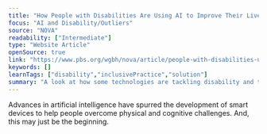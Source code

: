```yaml
---
title: "How People with Disabilities Are Using AI to Improve Their Lives"
focus: "AI and Disability/Outliers"
source: "NOVA"
readability: ["Intermediate"]
type: "Website Article"
openSource: true
link: "https://www.pbs.org/wgbh/nova/article/people-with-disabilities-use-ai-to-improve-their-lives/"
keywords: []
learnTags: ["disability","inclusivePractice","solution"]
summary: "A look at how some technologies are tackling disability and the difficulties with creating truly diverse data sets. "
---
```

Advances in artificial intelligence have spurred the development of smart devices to help people overcome physical and cognitive challenges. And, this may just be the beginning.
